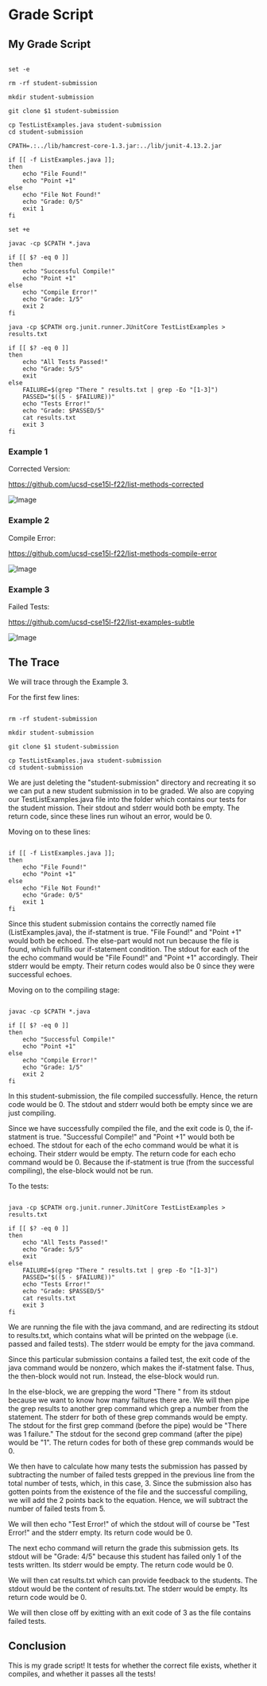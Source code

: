 # Grade Script

## My Grade Script

```

set -e

rm -rf student-submission

mkdir student-submission

git clone $1 student-submission

cp TestListExamples.java student-submission
cd student-submission

CPATH=.:../lib/hamcrest-core-1.3.jar:../lib/junit-4.13.2.jar

if [[ -f ListExamples.java ]];
then 
    echo "File Found!"
    echo "Point +1"
else
    echo "File Not Found!"
    echo "Grade: 0/5"
    exit 1
fi

set +e

javac -cp $CPATH *.java

if [[ $? -eq 0 ]]
then
    echo "Successful Compile!"
    echo "Point +1"
else
    echo "Compile Error!"
    echo "Grade: 1/5"
    exit 2
fi

java -cp $CPATH org.junit.runner.JUnitCore TestListExamples > results.txt 

if [[ $? -eq 0 ]]
then
    echo "All Tests Passed!"
    echo "Grade: 5/5"
    exit
else
    FAILURE=$(grep "There " results.txt | grep -Eo "[1-3]")
    PASSED="$((5 - $FAILURE))"
    echo "Tests Error!"
    echo "Grade: $PASSED/5"
    cat results.txt
    exit 3
fi

```

### Example 1 

Corrected Version:

https://github.com/ucsd-cse15l-f22/list-methods-corrected

![Image](lab5_1.png)

### Example 2

Compile Error:

https://github.com/ucsd-cse15l-f22/list-methods-compile-error

![Image](lab5_2.png)

### Example 3

Failed Tests:

https://github.com/ucsd-cse15l-f22/list-examples-subtle

![Image](lab5_3.png)

## The Trace

We will trace through the Example 3.

For the first few lines:

```

rm -rf student-submission

mkdir student-submission

git clone $1 student-submission

cp TestListExamples.java student-submission
cd student-submission

```

We are just deleting the "student-submission" directory and recreating it so we can put a new student submission in to be graded. We also are copying our TestListExamples.java file into the folder which contains our tests for the student mission. Their stdout and stderr would both be empty. The return code, since these lines run wihout an error, would be 0.

Moving on to these lines:

```

if [[ -f ListExamples.java ]];
then 
    echo "File Found!"
    echo "Point +1"
else
    echo "File Not Found!"
    echo "Grade: 0/5"
    exit 1
fi

```

Since this student submission contains the correctly named file (ListExamples.java), the if-statment is true. "File Found!" and "Point +1" would both be echoed. The else-part would not run because the file is found, which fulfills our if-statement condition. The stdout for each of the the echo command would be "File Found!" and "Point +1" accordingly. Their stderr would be empty. Their return codes would also be 0 since they were successful echoes.

Moving on to the compiling stage:

```

javac -cp $CPATH *.java

if [[ $? -eq 0 ]]
then
    echo "Successful Compile!"
    echo "Point +1"
else
    echo "Compile Error!"
    echo "Grade: 1/5"
    exit 2
fi

```

In this student-submission, the file compiled successfully. Hence, the return code would be 0. The stdout and stderr would both be empty since we are just compiling.

Since we have successfully compiled the file, and the exit code is 0, the if-statment is true. "Successful Compile!" and "Point +1" would both be echoed. The stdout for each of the echo command would be what it is echoing. Their stderr would be empty. The return code for each echo command would be 0. Because the if-statment is true (from the successful compiling), the else-block would not be run.

To the tests:

```

java -cp $CPATH org.junit.runner.JUnitCore TestListExamples > results.txt 

if [[ $? -eq 0 ]]
then
    echo "All Tests Passed!"
    echo "Grade: 5/5"
    exit
else
    FAILURE=$(grep "There " results.txt | grep -Eo "[1-3]")
    PASSED="$((5 - $FAILURE))"
    echo "Tests Error!"
    echo "Grade: $PASSED/5"
    cat results.txt
    exit 3
fi

```

We are running the file with the java command, and are redirecting its stdout to results.txt, which contains what will be printed on the webpage (i.e. passed and failed tests). The stderr would be empty for the java command.

Since this particular submission contains a failed test, the exit code of the java command would be nonzero, which makes the if-statment false. Thus, the then-block would not run. Instead, the else-block would run. 

In the else-block, we are grepping the word "There " from its stdout because we want to know how many failtures there are. We will then pipe the grep results to another grep command which grep a number from the statement. The stderr for both of these grep commands would be empty. The stdout for the first grep command (before the pipe) would be "There was 1 failure." The stdout for the second grep command (after the pipe) would be "1". The return codes for both of these grep commands would be 0.

We then have to calculate how many tests the submission has passed by subtracting the number of failed tests grepped in the previous line from the total number of tests, which, in this case, 3. Since the submission also has gotten points from the existence of the file and the successful compiling, we will add the 2 points back to the equation. Hence, we will subtract the number of failed tests from 5. 

We will then echo "Test Error!" of which the stdout will of course be "Test Error!" and the stderr empty. Its return code would be 0.

The next echo command will return the grade this submission gets. Its stdout will be "Grade: 4/5" because this student has failed only 1 of the tests written. Its stderr would be empty. The return code would be 0.

We will then cat results.txt which can provide feedback to the students. The stdout would be the content of results.txt. The stderr would be empty. Its return code would be 0.

We will then close off by exitting with an exit code of 3 as the file contains failed tests.

## Conclusion

This is my grade script! It tests for whether the correct file exists, whether it compiles, and whether it passes all the tests!


